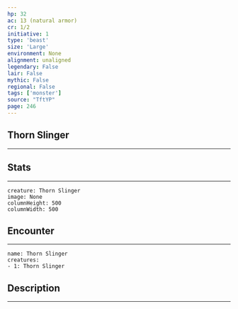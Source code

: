 ```yaml
---
hp: 32
ac: 13 (natural armor)
cr: 1/2
initiative: 1
type: 'beast'    
size: 'Large'
environment: None
alignment: unaligned
legendary: False
lair: False
mythic: False
regional: False
tags: ['monster']
source: "TftYP"
page: 246
---
```


## Thorn Slinger
---



## Stats
---

```statblock
creature: Thorn Slinger
image: None
columnHeight: 500
columnWidth: 500
```

## Encounter
---

```encounter-table
name: Thorn Slinger
creatures:
- 1: Thorn Slinger
```

## Description
---




